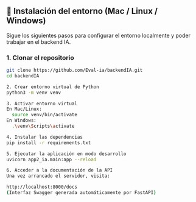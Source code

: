 ## 🔧 Instalación del entorno (Mac / Linux / Windows)

Sigue los siguientes pasos para configurar el entorno localmente y poder trabajar en el backend IA.

### 1. Clonar el repositorio

```bash
git clone https://github.com/Eval-ia/backendIA.git
cd backendIA

2. Crear entorno virtual de Python
python3 -m venv venv

3. Activar entorno virtual
En Mac/Linux:
  source venv/bin/activate
En Windows:
  .\venv\Scripts\activate

4. Instalar las dependencias
pip install -r requirements.txt

5. Ejecutar la aplicación en modo desarrollo
uvicorn app2_ia.main:app --reload

6. Acceder a la documentación de la API
Una vez arrancado el servidor, visita:

http://localhost:8000/docs
(Interfaz Swagger generada automáticamente por FastAPI)

